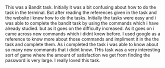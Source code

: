 This was a Bandit task. Initially it was a bit confusing about how to do the task in the terminal. But after reading the references given in the task and the website i knew how to do the tasks. Initially the tasks were easy and i was able to complete the bandit task by using the commands which i have already studied. but as it goes on the difficulty increased. As it goes on i came across new commands which i didnt knew before. I used google as a reference to know more about those commands and impliment it in the the task and complete them. As i completed the task i was able to know about so many new commands that i didnt know. THis task was a very interesting sort of game where the amount of satisfaction we get from finding the password is very large. I really loved this task.
